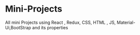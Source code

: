 # Mini-Projects
All mini Projects using React , Redux, CSS, HTML , JS, Material-Ui,BootStrap and its properties
